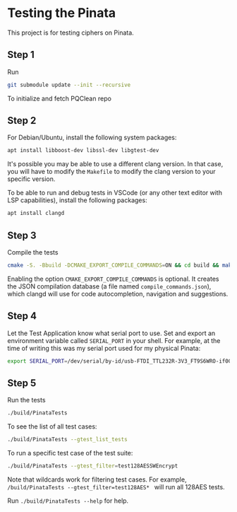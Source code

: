 # Testing the Pinata

This project is for testing ciphers on Pinata.

## Step 1

Run

```sh
git submodule update --init --recursive
```

To initialize and fetch PQClean repo

## Step 2

For Debian/Ubuntu, install the following system packages:

```sh
apt install libboost-dev libssl-dev libgtest-dev
```

It's possible you may be able to use a different clang version. In that case, you will have to modify the `Makefile` to modify the clang version to your specific version.

To be able to run and debug tests in VSCode (or any other text editor with LSP capabilities), install the following packages:


```sh
apt install clangd
```

## Step 3

Compile the tests

```sh
cmake -S. -Bbuild -DCMAKE_EXPORT_COMPILE_COMMANDS=ON && cd build && make
```

Enabling the option `CMAKE_EXPORT_COMPILE_COMMANDS` is optional. It creates the JSON compilation database (a file named `compile_commands.json`), which clangd will use for code autocompletion, navigation and suggestions.

## Step 4

Let the Test Application know what serial port to use. Set and export an environment variable called `SERIAL_PORT` in your shell. For example, at the time of writing this was my serial port used for my physical Pinata:

```sh
export SERIAL_PORT=/dev/serial/by-id/usb-FTDI_TTL232R-3V3_FT9S6WRO-if00-port0
```

## Step 5

Run the tests

```sh
./build/PinataTests
```

To see the list of all test cases:

```sh
./build/PinataTests --gtest_list_tests
```

To run a specific test case of the test suite:

 ```sh
./build/PinataTests --gtest_filter=test128AESSWEncrypt
```
 
Note that wildcards work for filtering test cases. For example, `/build/PinataTests --gtest_filter=test128AES* ` will run all 128AES tests.

Run `./build/PinataTests --help` for help.
 